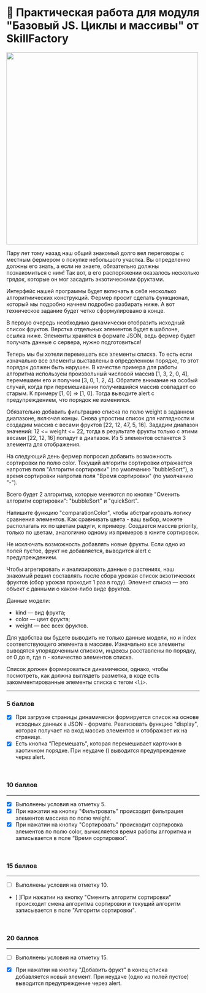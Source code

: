 # 🚀 Практическая работа для модуля "Базовый JS. Циклы и массивы" от SkillFactory

<img src="https://lms.skillfactory.ru/assets/courseware/v1/c840407c9c43fed39d7281144e28c2e5/asset-v1:SkillFactory+PHP-2.0+2020+type@asset+block/undraw_feeling_proud_qne1.svg" style="height:500px ">

Пару лет тому назад наш общий знакомый долго вел переговоры с местным фермером о покупке небольшого участка. Вы определенно должны его знать, а если не знаете, обязательно должны познакомиться с ним! Так вот, в его распоряжении оказалось несколько грядок, которые он мог засадить экзотическими фруктами.

Интерфейс нашей программы будет включать в себя несколько алгоритмических конструкций. Фермер просит сделать функционал, который мы подробно начнем подробно разбирать ниже. А вот техническое задание будет четко сформулировано в конце.

В первую очередь необходимо динамически отобразить исходный список фруктов. Верстка отдельных элементов будет в шаблоне, ссылка ниже. Элементы хранятся в формате JSON, ведь фермер будет получать данные с сервера, нужно подготовиться!

Теперь мы бы хотели перемешать все элементы списка. То есть если изначально все элементы выставлены в определенном порядке, то этот порядок должен быть нарушен. В качестве примера для работы алгоритма используем произвольный числовой массив [1, 3, 2, 0, 4], перемешаем его и получим [3, 0, 1, 2, 4]. Обратите внимание на особый случай, когда при перемешивании получившийся массив совпадает со старым. К примеру [1, 0] => [1, 0]. Тогда выводите alert с предупреждением, что порядок не изменился.

Обязательно добавить фильтрацию списка по полю weight в заданном диапазоне, включая концы. Снова упростим список для наглядности и создадим массив с весами фруктов [22, 12, 47, 5, 16]. Зададим диапазон значений: 12 <= weight <= 22, тогда в результате фрукты только с этими весами [22, 12, 16] попадут в диапазон. Из 5 элементов останется 3 элемента для отображения.

На следующий день фермер попросил добавить возможность сортировки по полю color. Текущий алгоритм сортировки отражается напротив поля "Алгоритм сортировки" (по умолчанию "bubbleSort"), а время сортировки напротив поля "Время сортировки" (по умолчанию "-").

Всего будет 2 алгоритма, которые меняются по кнопке "Сменить алгоритм сортировки": "bubbleSort" и "quickSort".

Напишите функцию "comparationColor", чтобы абстрагировать логику сравнения элементов. Как сравнивать цвета - ваш выбор, можете располагать их по цветам радуги, к примеру. Создается массив priority, только по цветам, аналогично одному из примеров в юните сортировок.

Не исключать возможность добавлять новые фрукты. Если одно из полей пустое, фрукт не добавляется, выводится alert с предупреждением.

Чтобы агрегировать и анализировать данные о растениях, наш знакомый решил составлять после сбора урожая список экзотических фруктов (сбор урожая проходит 1 раз в году). Элемент списка — это объект с данными о каком-либо виде фруктов.

Данные модели:

- kind — вид фрукта;
- color — цвет фрукта;
- weight — вес всех фруктов.

Для удобства вы будете выводить не только данные модели, но и index соответствующего элемента в массиве. Изначально все элементы выводятся упорядоченным списком, индексы расставлены по порядку, от 0 до n, где n - количество элементов списка.

Список должен формироваться динамически, однако, чтобы посмотреть, как должна выглядеть разметка, в коде есть закомментированные элементы списка с тегом `<li>`.
<hr>

### 5 баллов

- [x] При загрузке страницы динамически формируется список на основе исходных данных в JSON - формате. Реализовать функцию "display", которая получает на вход массив элементов и отображает их на странице.
- [x] Есть кнопка “Перемешать”, которая перемешивает карточки в хаотичном порядке. При неудаче () выводится предупреждение через alert.
<br>

###  10 баллов
<hr>

- [x] Выполнены условия на отметку 5.
- [x] При нажатии на кнопку "Фильтровать" происходит фильтрация элементов массива по полю weight.
- [x] При нажатии на кнопку "Сортировать" происходит сортировка элементов по полю color, вычисляется время работы алгоритма и записывается в поле “Время сортировки”.
<br>

###  15 баллов
<hr>

- [ ] Выполнены условия на отметку 10.
- [ ]При нажатии на кнопку "Сменить алгоритм сортировки" происходит смена алгоритма сортировки и текущий алгоритм записывается в поле "Алгоритм сортировки".
<br>

###  20 баллов
<hr>

- [ ] Выполнены условия на отметку 15.
- [x] При нажатии на кнопку "Добавить фрукт" в конец списка добавляется новый элемент. При неудаче (одно из полей пустое) выводится предупреждение через alert.


